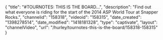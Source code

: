 {
    "title": "#TOURNOTES: THIS IS THE BOARD...",
    "description": "Find out what everyone is riding for the start of the 2014 ASP World Tour at Snapper Rocks.",
    "channelid": "158318",
    "videoid": "158315",
    "date_created": "1398278514",
    "date_modified": "1418181328",
    "type": "captivate",
    "layout": "channelVideo",
    "url": "\/hurley\/tournotes-this-is-the-board\/158318-158315"
}